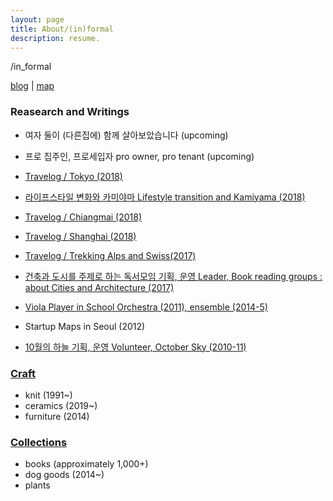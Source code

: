 ```yaml
---
layout: page
title: About/(in)formal
description: resume.
---
```



/in_formal


[blog](https://placenesss.tumblr.com/) |  [map]()


### Reasearch and Writings

* 여자 둘이 (다른집에) 함께 살아보았습니다 (upcoming)


* 프로 집주인, 프로세입자 pro owner, pro tenant (upcoming)


* [Travelog / Tokyo (2018)]()


* [라이프스타일 변화와 카미야마 Lifestyle transition and Kamiyama (2018)]()


* [Travelog / Chiangmai (2018)]()


* [Travelog / Shanghai (2018)]()


* [Travelog / Trekking Alps and Swiss(2017)](/trekking-alps)


* [건축과 도시를 주제로 하는 독서모임 기획, 운영  Leader, Book reading groups : about Cities and Architecture (2017)](http://www.dosi.or.kr/%ea%b1%b7%ea%b3%a0%ec%8b%b6%ec%9d%80%eb%8f%84%ec%8b%9c-2017-%ec%97%ac%eb%a6%84%ed%98%b8/)


* [Viola Player in School Orchestra (2011), ensemble (2014-5)]()


* Startup Maps in Seoul (2012)


* [10월의 하늘 기획, 운영 Volunteer, October Sky (2010-11)]()



### [Craft](/category-craft.md)
* knit (1991~)
* ceramics (2019~)
* furniture (2014)


### [Collections](/category-collections.md)
* books (approximately 1,000+)
* dog goods (2014~) 
* plants
